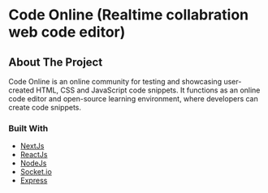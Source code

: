 
# Code Online (Realtime collabration web code editor)

<!-- ABOUT THE PROJECT -->
## About The Project

Code Online is an online community for testing and showcasing user-created HTML, CSS and JavaScript code snippets. It functions as an online code editor and open-source learning environment, where developers can create code snippets.

<p align="right">

### Built With

* [NextJs](https://nextjs.org/)
* [ReactJs](https://reactjs.org/)
* [NodeJs](https://nodejs.org)
* [Socket.io](https://socket.io)
* [Express](https://expressjs.com)
